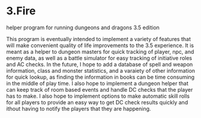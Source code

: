 # 3.Fire
helper program for running dungeons and dragons 3.5 edition

This program is eventually intended to implement a variety of features that will make convenient quality of life improvements to the 3.5 experience.  It is meant as a helper to dungeon masters for quick tracking of player, npc, and enemy data, as well as a battle simulator for easy tracking of initiative roles and AC checks.  In the future, I hope to add a database of spell and weapon information, class and monster statistics, and a varaiety of other information for quick lookup, as finding the information in books can be time consuming in the middle of play time.  I also hope to implement a dungeon helper that can keep track of room based events and handle DC checks that the player has to make.  I also hope to implement options to make automatic skill rolls for all players to provide an easy way to get DC check results quickly and ithout having to notify the players that they are happening.
